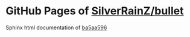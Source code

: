 GitHub Pages of [SilverRainZ/bullet](https://github.com/SilverRainZ/bullet.git)
===
Sphinx html documentation of [ba5aa596](https://github.com/SilverRainZ/bullet/tree/ba5aa5969d0387acd955ca6bbb08d459f6cb5ef6)

